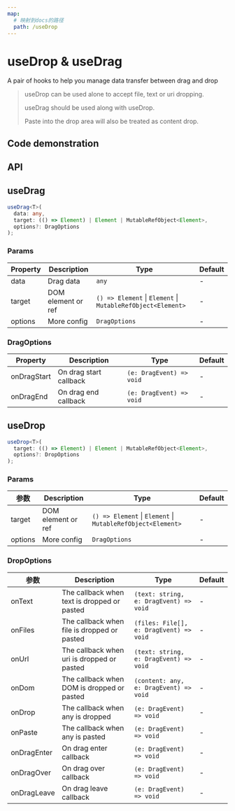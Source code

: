 ```yaml
---
map:
  # 映射到docs的路径
  path: /useDrop
---
```


# useDrop & useDrag

A pair of hooks to help you manage data transfer between drag and drop

> useDrop can be used alone to accept file, text or uri dropping.
>
> useDrag should be used along with useDrop.
>
> Paste into the drop area will also be treated as content drop.

## Code demonstration

<demo src="useDrop-useDrag/demo.vue"
  language="vue"
  title="Basic Usage"
  desc="The drop area can accept files, url, text or one of the boxes below."> </demo>

## API

## useDrag

```typescript
useDrag<T>(
  data: any,
  target: (() => Element) | Element | MutableRefObject<Element>,
  options?: DragOptions
);
```

### Params

| Property | Description | Type | Default |
| --- | --- | --- | --- |
| data | Drag data | `any` | - |
| target | DOM element or ref | `() => Element` \| `Element` \| `MutableRefObject<Element>` | - |
| options | More config | `DragOptions` | - |

### DragOptions

| Property    | Description            | Type                     | Default |
| ----------- | ---------------------- | ------------------------ | ------- |
| onDragStart | On drag start callback | `(e: DragEvent) => void` | -       |
| onDragEnd   | On drag end callback   | `(e: DragEvent) => void` | -       |

## useDrop

```typescript
useDrop<T>(
  target: (() => Element) | Element | MutableRefObject<Element>,
  options?: DropOptions
);
```

### Params

| 参数 | Description | Type | Default |
| --- | --- | --- | --- |
| target | DOM element or ref | `() => Element` \| `Element` \| `MutableRefObject<Element>` | - |
| options | More config | `DragOptions` | - |

### DropOptions

| 参数 | Description | Type | Default |
| --- | --- | --- | --- |
| onText | The callback when text is dropped or pasted | `(text: string, e: DragEvent) => void` | - |
| onFiles | The callback when file is dropped or pasted | `(files: File[], e: DragEvent) => void` | - |
| onUrl | The callback when uri is dropped or pasted | `(text: string, e: DragEvent) => void` | - |
| onDom | The callback when DOM is dropped or pasted | `(content: any, e: DragEvent) => void` | - |
| onDrop | The callback when any is dropped | `(e: DragEvent) => void` | - |
| onPaste | The callback when any is pasted | `(e: DragEvent) => void` | - |
| onDragEnter | On drag enter callback | `(e: DragEvent) => void` | - |
| onDragOver | On drag over callback | `(e: DragEvent) => void` | - |
| onDragLeave | On drag leave callback | `(e: DragEvent) => void` | - |
